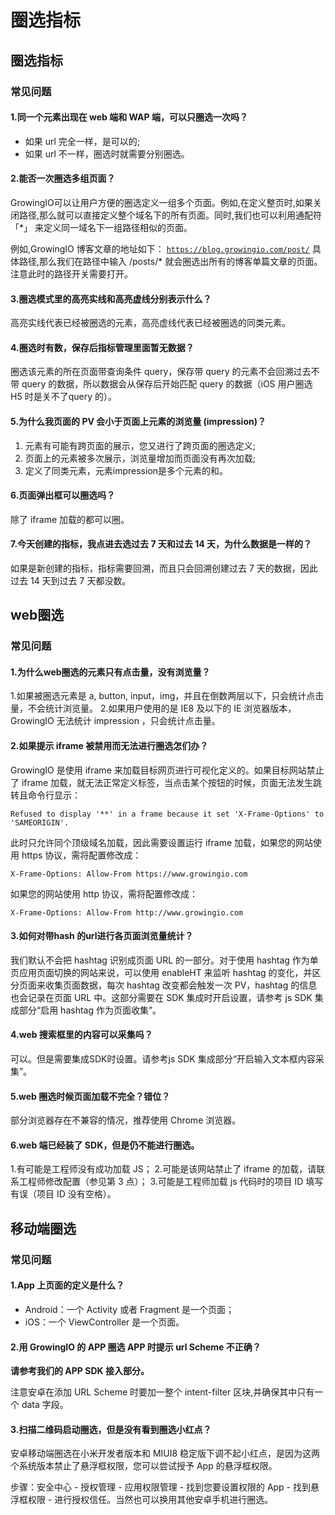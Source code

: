 # 圈选指标

## 圈选指标

### 常见问题

#### 1.同一个元素出现在 web 端和 WAP 端，可以只圈选一次吗？

* 如果 url 完全一样，是可以的;
* 如果 url 不一样，圈选时就需要分别圈选。

#### 2.能否一次圈选多组页面？

GrowingIO可以让用户方便的圈选定义一组多个页面。例如,在定义整页时,如果关闭路径,那么就可以直接定义整个域名下的所有页面。同时,我们也可以利用通配符 「\*」 来定义同一域名下一组路径相似的页面。

例如,GrowingIO 博客文章的地址如下： [`https://blog.growingio.com/post/`](https://blog.growingio.com/post/) 具体路径,那么我们在路径中输入 /posts/\* 就会圈选出所有的博客单篇文章的页面。注意此时的路径开关需要打开。

#### 3.圈选模式里的高亮实线和高亮虚线分别表示什么？

高亮实线代表已经被圈选的元素，高亮虚线代表已经被圈选的同类元素。

#### 4.圈选时有数，保存后指标管理里面暂无数据？

圈选该元素的所在页面带查询条件 query，保存带 query 的元素不会回溯过去不带 query 的数据，所以数据会从保存后开始匹配 query 的数据（iOS 用户圈选 H5 时是关不了query 的）。

#### 5.为什么我页面的 PV 会小于页面上元素的浏览量 \(impression\)？

1. 元素有可能有跨页面的展示，您又进行了跨页面的圈选定义;
2. 页面上的元素被多次展示，浏览量增加而页面没有再次加载;
3. 定义了同类元素，元素impression是多个元素的和。

#### 6.页面弹出框可以圈选吗？

除了 iframe 加载的都可以圈。

#### 7.今天创建的指标，我点进去选过去 7 天和过去 14 天，为什么数据是一样的？

如果是新创建的指标，指标需要回溯，而且只会回溯创建过去 7 天的数据，因此过去 14 天到过去 7 天都没数。

## web圈选

### 常见问题

#### 1.为什么web圈选的元素只有点击量，没有浏览量？

1.如果被圈选元素是 a, button, input，img，并且在倒数两层以下，只会统计点击量，不会统计浏览量。 2.如果用户使用的是 IE8 及以下的 IE 浏览器版本，GrowingIO 无法统计 impression ，只会统计点击量。

#### 2.如果提示 iframe 被禁用而无法进行圈选怎们办？

GrowingIO 是使用 iframe 来加载目标网页进行可视化定义的。如果目标网站禁止了 iframe 加载，就无法正常定义标签，当点击某个按钮的时候，页面无法发生跳转且命令行显示：

```text
Refused to display '**' in a frame because it set 'X-Frame-Options' to 'SAMEORIGIN'.
```

此时只允许同个顶级域名加载，因此需要设置运行 iframe 加载，如果您的网站使用 https 协议，需将配置修改成：

```text
X-Frame-Options: Allow-From https://www.growingio.com 
```

如果您的网站使用 http 协议，需将配置修改成：

```text
X-Frame-Options: Allow-From http://www.growingio.com 
```

#### 3.如何对带hash 的url进行各页面浏览量统计？

我们默认不会把 hashtag 识别成页面 URL 的一部分。对于使用 hashtag 作为单页应用页面切换的网站来说，可以使用 enableHT 来监听 hashtag 的变化，并区分页面来收集页面数据，每次 hashtag 改变都会触发一次 PV，hashtag 的信息也会记录在页面 URL 中。这部分需要在 SDK 集成时开启设置，请参考 js SDK 集成部分“启用 hashtag 作为页面收集”。

#### 4.web 搜索框里的内容可以采集吗？

可以。但是需要集成SDK时设置。请参考js SDK 集成部分“开启输入文本框内容采集”。

#### 5.web 圈选时候页面加载不完全？错位？

部分浏览器存在不兼容的情况，推荐使用 Chrome 浏览器。

#### 6.web 端已经装了 SDK，但是仍不能进行圈选。

1.有可能是工程师没有成功加载 JS； 2.可能是该网站禁止了 iframe 的加载，请联系工程师修改配置（参见第 3 点）； 3.可能是工程师加载 js 代码时的项目 ID 填写有误（项目 ID 没有空格）。

## 移动端圈选

### 常见问题

#### 1.App 上页面的定义是什么？

* Android：一个 Activity 或者 Fragment 是一个页面；
* iOS：一个 ViewController 是一个页面。

#### 2.用 GrowingIO 的 APP 圈选 APP 时提示 url Scheme 不正确？

**请参考我们的 APP SDK 接入部分。**

注意安卓在添加 URL Scheme 时要加一整个 intent-filter 区块,并确保其中只有一个 data 字段。

#### 3.扫描二维码启动圈选，但是没有看到圈选小红点？

安卓移动端圈选在小米开发者版本和 MIUI8 稳定版下调不起小红点，是因为这两个系统版本禁止了悬浮框权限，您可以尝试授予 App 的悬浮框权限。

步骤：安全中心 - 授权管理 - 应用权限管理 - 找到您要设置权限的 App - 找到悬浮框权限 - 进行授权信任。当然也可以换用其他安卓手机进行圈选。

